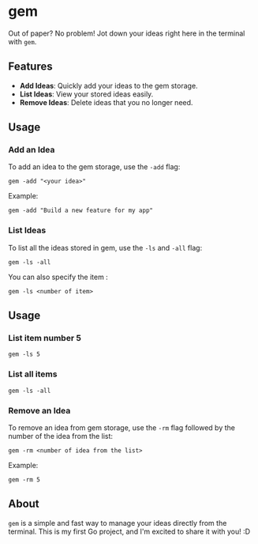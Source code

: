 # gem

Out of paper? No problem! Jot down your ideas right here in the terminal with `gem`.

## Features
- **Add Ideas**: Quickly add your ideas to the gem storage.
- **List Ideas**: View your stored ideas easily.
- **Remove Ideas**: Delete ideas that you no longer need.

## Usage

### Add an Idea
To add an idea to the gem storage, use the `-add` flag:
```
gem -add "<your idea>"
```
Example:
```
gem -add "Build a new feature for my app"
```

### List Ideas
To list all the ideas stored in gem, use the `-ls` and `-all` flag:
```
gem -ls -all
```
You can also specify the item :
```
gem -ls <number of item>
```

## Usage 

### List item number 5
```
gem -ls 5
```
### List all items
```
gem -ls -all
```

### Remove an Idea
To remove an idea from gem storage, use the `-rm` flag followed by the number of the idea from the list:
```
gem -rm <number of idea from the list>
```
Example:
```
gem -rm 5
```

## About
`gem` is a simple and fast way to manage your ideas directly from the terminal. This is my first Go project, and I'm excited to share it with you! :D


